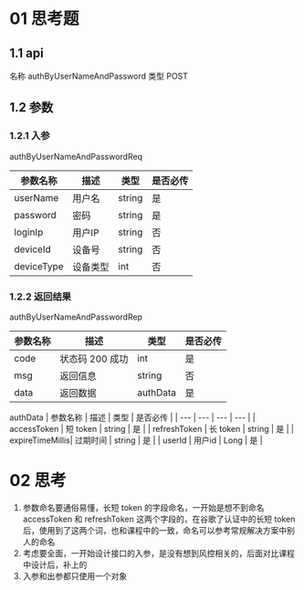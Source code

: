 # 01 思考题

## 1.1 api
名称 authByUserNameAndPassword
类型 POST

## 1.2 参数

### 1.2.1 入参 
authByUserNameAndPasswordReq


| 参数名称 |  描述 |类型 | 是否必传 |
| --- | --- | --- |--- |
| userName | 用户名 |string | 是 |
| password | 密码 |string | 是 |
| loginIp | ⽤户IP |string | 否 |
| deviceId | 设备号 |string | 否 |
| deviceType | 设备类型 |int | 否 |

### 1.2.2 返回结果


authByUserNameAndPasswordRep

| 参数名称 | 描述 | 类型 | 是否必传 |
| --- | --- | --- | --- |
| code | 状态码 200 成功 | int | 是 |
| msg | 返回信息 | string | 否 |
| data | 返回数据 | authData | 是 |

authData
| 参数名称 | 描述 | 类型 | 是否必传 |
| --- | --- | --- | --- |
| accessToken | 短 token | string | 是 |
| refreshToken | 长 token | string | 是 |
| expireTimeMillis| 过期时间 | string | 是 |
| userId | 用户id | Long | 是 |

# 02 思考

1. 参数命名要通俗易懂，长短 token 的字段命名，一开始是想不到命名accessToken 和 refreshToken 这两个字段的，在谷歌了认证中的长短 token 后，使用到了这两个词，也和课程中的一致，命名可以参考常规解决方案中别人的命名
2. 考虑要全面，一开始设计接口的入参，是没有想到风控相关的，后面对比课程中设计后，补上的
3. 入参和出参都只使用一个对象
